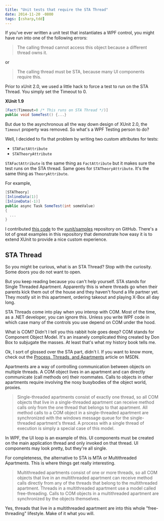 ```yaml
---
title: "Unit tests that require the STA Thread"
date: 2014-11-20 -0800
tags: [csharp,tdd]
---
```


If you've ever written a unit test that instantiates a WPF control, you might have run into one of the following errors:

> The calling thread cannot access this object because a different thread owns it.

or

> The calling thread must be STA, because many UI components require this.

Prior to xUnit 2.0, we used a little hack to force a test to run on the STA Thread. You simply set the Timeout to 0.


__XUnit 1.9__

```csharp
[Fact(Timeout=0 /* This runs on STA Thread */)]
public void SomeTest() {...}
```

But due to the asynchronous all the way down design of XUnit 2.0, the `Timeout` property was removed. So what's a WPF Testing person to do?

Well, I decided to fix that problem by writing two custom attributes for tests:

* `STAFactAttribute`
* `STATheoryAttribute`

`STAFactAttribute` is the same thing as `FactAttribute` but it makes sure the test runs on the STA thread. Same goes for `STATheoryAttribute`. It's the same thing as `TheoryAttribute`.

For example,

```csharp
[STATheory]
[InlineData(1)]
[InlineData(-1)]
public async Task SomeTest(int someValue)
{
  ...
}
```

I contributed [this code](https://github.com/xunit/samples/pull/3) to the [xunit/samples](https://github.com/xunit/samples) repository on GitHub. There's a lot of great examples in this repository that demonstrate how easy it is to extend XUnit to provide a nice custom experience.

## STA Thread

So you might be curious, what is an STA Thread? Stop with the curiosity. Some doors you do not want to open.

But you keep reading because you can't help yourself. STA stands for Single Threaded Apartment. Apparently this is where threads go when their parents kick them out of the house and they haven't found a life partner yet. They mostly sit in this apartment, ordering takeout and playing X-Box all day long.

STA Threads come into play when you interop with COM. Most of the time, as a .NET developer, you can ignore this. Unless you write WPF code in which case many of the controls you use depend on COM under the hood.

What is COM? Didn't I tell you this rabbit hole goes deep? COM stands for Component Object Model. It's an insanely complicated thing created by Don Box to subjugate the masses. At least that's what my history book tells me.

Ok, I sort of glossed over the STA part, didn't I. If you want to know more, check out the [Process, Threads, and Apartments](http://msdn.microsoft.com/en-us/library/ms693344\(VS.85\).aspx) article on MSDN.

Apartments are a way of controlling communication between objects on multiple threads. A COM object lives in an apartment and can directly communicate (call methods on) their roommates. Calls to objects in other apartments require involving the nosy busybodies of the object world, proxies.

> Single-threaded apartments consist of exactly one thread, so all COM objects that live in a single-threaded apartment can receive method calls only from the one thread that belongs to that apartment. All method calls to a COM object in a single-threaded apartment are synchronized with the windows message queue for the single-threaded apartment's thread. A process with a single thread of execution is simply a special case of this model.

In WPF, the UI loop is an example of this. UI components must be created on the main application thread and only invoked on that thread. UI components may look pretty, but they're all single.

For completeness, the alternative to STA is MTA or Multithreaded Apartments. This is where things get really interesting.

> Multithreaded apartments consist of one or more threads, so all COM objects that live in an multithreaded apartment can receive method calls directly from any of the threads that belong to the multithreaded apartment. Threads in a multithreaded apartment use a model called free-threading. Calls to COM objects in a multithreaded apartment are synchronized by the objects themselves.

Yes, threads that live in a multithreaded apartment are into this whole "free-threading" lifestyle. Make of it what you will.
